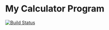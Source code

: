 # My Calculator Program
[![Build Status](https://app.travis-ci.com/tjd5/calc_example.svg?branch=main)](https://app.travis-ci.com/tjd5/calc_example)
